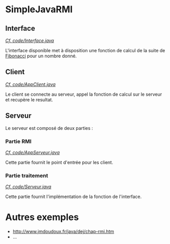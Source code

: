 # SimpleJavaRMI


## Interface
[*Cf. code/Interface.java*](https://github.com/toast254/SimpleJavaRMI/blob/master/code/Interface.java)

L'interface disponible met à disposition une fonction de calcul de la suite de [Fibonacci](https://fr.wikipedia.org/wiki/Suite_de_Fibonacci) pour un nombre donné.


## Client
[*Cf. code/AppClient.java*](https://github.com/toast254/SimpleJavaRMI/blob/master/code/AppClient.java)

Le client se connecte au serveur, appel la fonction de calcul sur le serveur et recupère le resultat.


## Serveur

Le serveur est composé de deux parties :

### Partie RMI
[*Cf. code/AppServeur.java*](https://github.com/toast254/SimpleJavaRMI/blob/master/code/AppServeur.java)

Cette partie fournit le point d'entrée pour les client.

### Partie traitement
[*Cf. code/Serveur.java*](https://github.com/toast254/SimpleJavaRMI/blob/master/code/Serveur.java)

Cette partie fournit l'implémentation de la fonction de l'interface.


# Autres exemples
  * http://www.jmdoudoux.fr/java/dej/chap-rmi.htm
  * ...
